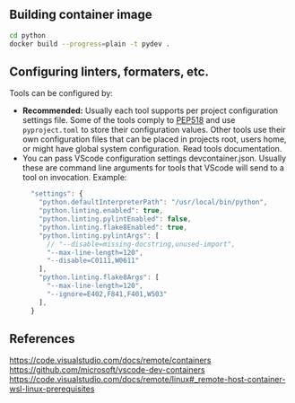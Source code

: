 ## Building container image
```sh
cd python
docker build --progress=plain -t pydev .
```

## Configuring linters, formaters, etc.
Tools can be configured by:
- **Recommended:** Usually each tool supports per project configuration settings file. Some of the tools comply to [PEP518](https://www.python.org/dev/peps/pep-0518/) and use `pyproject.toml` to store their configuration values. Other tools use their own configuration files that can be placed in projects root, users home, or might have global system configuration. Read tools documentation.
- You can pass VScode configuration settings devcontainer.json. Usually these are command line arguments for tools that VScode will send to a tool on invocation. Example:
  ```ts
    "settings": {
      "python.defaultInterpreterPath": "/usr/local/bin/python",
      "python.linting.enabled": true,
      "python.linting.pylintEnabled": false,
      "python.linting.flake8Enabled": true,
      "python.linting.pylintArgs": [
        // "--disable=missing-docstring,unused-import",
        "--max-line-length=120",
        "--disable=C0111,W0611"
      ],
      "python.linting.flake8Args": [
        "--max-line-length=120",
        "--ignore=E402,F841,F401,W503"
      ],
    }
  ```

## References
https://code.visualstudio.com/docs/remote/containers
https://github.com/microsoft/vscode-dev-containers
https://code.visualstudio.com/docs/remote/linux#_remote-host-container-wsl-linux-prerequisites
